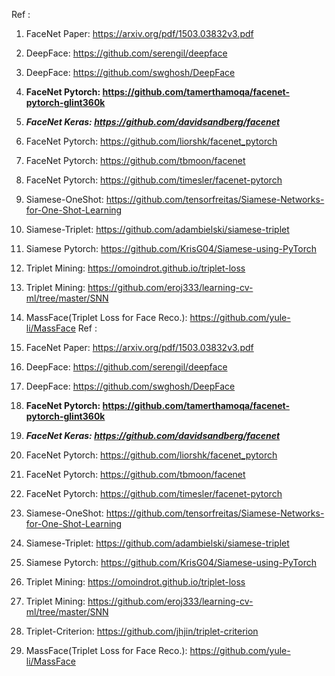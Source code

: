 Ref : 
1. FaceNet Paper: https://arxiv.org/pdf/1503.03832v3.pdf

1. DeepFace: https://github.com/serengil/deepface
2. DeepFace: https://github.com/swghosh/DeepFace

3. **FaceNet Pytorch: https://github.com/tamerthamoqa/facenet-pytorch-glint360k**
5. ***FaceNet Keras: https://github.com/davidsandberg/facenet***
6. FaceNet Pytorch: https://github.com/liorshk/facenet_pytorch
7. FaceNet Pytorch: https://github.com/tbmoon/facenet
8. FaceNet Pytorch: https://github.com/timesler/facenet-pytorch


10. Siamese-OneShot: https://github.com/tensorfreitas/Siamese-Networks-for-One-Shot-Learning
9. Siamese-Triplet: https://github.com/adambielski/siamese-triplet
10. Siamese Pytorch: https://github.com/KrisG04/Siamese-using-PyTorch
11. Triplet Mining: https://omoindrot.github.io/triplet-loss
12. Triplet Mining: https://github.com/eroj333/learning-cv-ml/tree/master/SNN

13. MassFace(Triplet Loss for Face Reco.): https://github.com/yule-li/MassFace
Ref : 
1. FaceNet Paper: https://arxiv.org/pdf/1503.03832v3.pdf

1. DeepFace: https://github.com/serengil/deepface
2. DeepFace: https://github.com/swghosh/DeepFace

3. **FaceNet Pytorch: https://github.com/tamerthamoqa/facenet-pytorch-glint360k**
5. ***FaceNet Keras: https://github.com/davidsandberg/facenet***
6. FaceNet Pytorch: https://github.com/liorshk/facenet_pytorch
7. FaceNet Pytorch: https://github.com/tbmoon/facenet
8. FaceNet Pytorch: https://github.com/timesler/facenet-pytorch


10. Siamese-OneShot: https://github.com/tensorfreitas/Siamese-Networks-for-One-Shot-Learning
9. Siamese-Triplet: https://github.com/adambielski/siamese-triplet
10. Siamese Pytorch: https://github.com/KrisG04/Siamese-using-PyTorch
11. Triplet Mining: https://omoindrot.github.io/triplet-loss
12. Triplet Mining: https://github.com/eroj333/learning-cv-ml/tree/master/SNN
13. Triplet-Criterion: https://github.com/jhjin/triplet-criterion

13. MassFace(Triplet Loss for Face Reco.): https://github.com/yule-li/MassFace